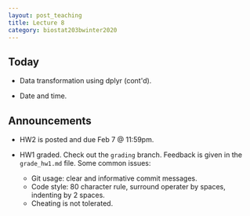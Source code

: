 ```yaml
---
layout: post_teaching
title: Lecture 8
category: biostat203bwinter2020
---
```


## Today

- Data transformation using dplyr (cont'd).  

- Date and time.

## Announcements

- HW2 is posted and due Feb 7 @ 11:59pm.

- HW1 graded. Check out the `grading` branch. Feedback is given in the `grade_hw1.md` file. Some common issues:  
    
    - Git usage: clear and informative commit messages.  
    - Code style: 80 character rule, surround operater by spaces, indenting by 2 spaces.  
    - Cheating is not tolerated.  


